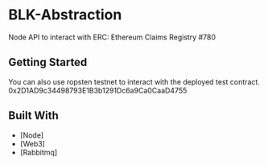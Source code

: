 # BLK-Abstraction

Node API to interact with ERC: Ethereum Claims Registry #780

## Getting Started

You can also use ropsten testnet to interact with the deployed test contract. 0x2D1AD9c34498793E1B3b1291Dc6a9Ca0CaaD4755

## Built With

* [Node]
* [Web3]
* [Rabbitmq]
